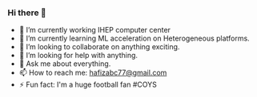 ### Hi there 👋

- 🔭 I’m currently working IHEP computer center 
- 🌱 I’m currently learning ML acceleration on Heterogeneous platforms. 
- 👯 I’m looking to collaborate on anything exciting.
- 🤔 I’m looking for help with anything.
- 💬 Ask me about everything.
- 📫 How to reach me: hafizabc77@gmail.com
- ⚡ Fun fact: I'm a huge football fan #COYS

<!--
**hafizabc77/hafizabc77** is a ✨ _special_ ✨ repository because its `README.md` (this file) appears on your GitHub profile.

Here are some ideas to get you started:

- 🔭 I’m currently working on ...
- 🌱 I’m currently learning ...
- 👯 I’m looking to collaborate on ...
- 🤔 I’m looking for help with ...
- 💬 Ask me about ...
- 📫 How to reach me: ...
- 😄 Pronouns: ...
- ⚡ Fun fact: ...
-->
